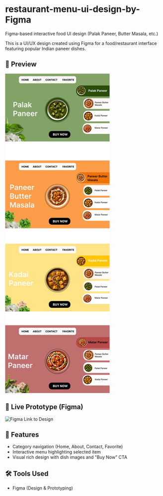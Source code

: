 # restaurant-menu-ui-design-by-Figma
Figma-based interactive food UI design (Palak Paneer, Butter Masala, etc.)

This is a UI/UX design created using Figma for a food/restaurant interface featuring popular Indian paneer dishes.

## 📸 Preview

![Menu UI](restra%20Sbji%20menu.png)

## 🔗 Live Prototype (Figma)
![Figma Link to Design](https://www.figma.com/proto/QXBewRm1rwLnLan3FUjDUb/Untitled?node-id=92-212&t=vUsHDmhduPUoZeOG-1)

## 🧠 Features
- Category navigation (Home, About, Contact, Favorite)
- Interactive menu highlighting selected item
- Visual rich design with dish images and "Buy Now" CTA

## 🛠 Tools Used
- Figma (Design & Prototyping)
